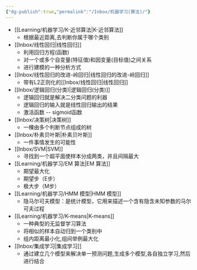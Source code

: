 ```yaml
---
{"dg-publish":true,"permalink":"/Inbox/机器学习(算法)/"}
---
```


- [[Learning/机器学习/K-近邻算法\|K-近邻算法]]
	- 根据最近距离,去判断你属于哪个类别
- [[Inbox/线性回归\|线性回归]]
	- 利用回归方程(函数)
	- 对一个或多个自变量(特征值)和因变量(目标值)之间关系
	- 进行建模的一种分析方式
- [[Inbox/线性回归的改进-岭回归\|线性回归的改进-岭回归]]
	- 带有L2正则化的[[Inbox/线性回归\|线性回归]]
- [[Inbox/逻辑回归(分类)\|逻辑回归(分类)]]
	- 逻辑回归就是解决二分类问题的利器
	- 逻辑回归的输入就是线性回归输出的结果
	- 激活函数 -- sigmoid函数
- [[Inbox/决策树\|决策树]]
	- 一棵由多个判断节点组成的树
- [[Inbox/朴素贝叶斯\|朴素贝叶斯]]
	- 一件事情发生的可能性
- [[Inbox/SVM\|SVM]]
	- 寻找到一个超平面使样本分成两类，并且间隔最大
- [[Learning/机器学习/EM 算法\|EM 算法]]
	- 期望最大化
	- 期望步（E步）
	- 极大步（M步）
- [[Learning/机器学习/HMM 模型\|HMM 模型]]
	- 隐马尔可夫模型：是统计模型，它用来描述一个含有隐含未知参数的马尔可夫过程
- [[Learning/机器学习/K-means\|K-means]]
	- 一种典型的无监督学习算法
	- 将相似的样本自动归到一个类别中
	- 组内距离最小化,组间举例最大化
- [[Inbox/集成学习\|集成学习]]
	- 通过建立几个模型来解决单一预测问题,生成多个模型,各自独立学习,然后进行结合
